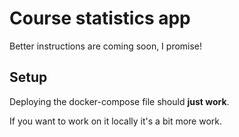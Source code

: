 # Course statistics app

Better instructions are coming soon, I promise!

## Setup

Deploying the docker-compose file should **just work**.

If you want to work on it locally it's a bit more work.
